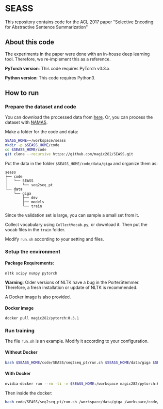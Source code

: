 # SEASS
This repository contains code for the ACL 2017 paper "Selective Encoding for Abstractive Sentence Summarization"

## About this code

The experiments in the paper were done with an in-house deep learning tool. Therefore, we re-implement this as a reference.

**PyTorch version**: This code requires PyTorch v0.3.x.

**Python version**: This code requires Python3.


## How to run

### Prepare the dataset and code

You can download the processed data from [here](https://github.com/harvardnlp/sent-summary).
Or, you can process the dataset with [NAMAS](https://github.com/harvardnlp/NAMAS).

Make a folder for the code and data:
```bash
SEASS_HOME=~/workspace/seass
mkdir -p $SEASS_HOME/code
cd $SEASS_HOME/code
git clone --recursive https://github.com/magic282/SEASS.git
```
Put the data in the folder `$SEASS_HOME/code/data/giga` and organize them as:
```
seass
├── code
│   └── SEASS
│       └── seq2seq_pt
└── data
    └── giga
        ├── dev
        ├── models
        └── train
```
Since the validation set is large, you can sample a small set from it.

Collect vocabulary using `CollectVocab.py`, or download it.
Then put the vocab files in the `train` folder.

Modify `run.sh` according to your setting and files.
### Setup the environment
#### Package Requirements:
```
nltk scipy numpy pytorch
```
**Warning**: Older versions of NLTK have a bug in the PorterStemmer. Therefore, a fresh installation or update of NLTK is recommended.

A Docker image is also provided.
#### Docker image
```bash
docker pull magic282/pytorch:0.3.1
```
### Run training
The file `run.sh` is an example. Modify it according to your configuration.
#### Without Docker
```bash
bash $SEASS_HOME/code/SEASS/seq2seq_pt/run.sh $SEASS_HOME/data/giga $SEASS_HOME/code/SEASS/seq2seq_pt
```
#### With Docker
```bash
nvidia-docker run --rm -ti -v $SEASS_HOME:/workspace magic282/pytorch:0.3.1
```
Then inside the docker:
```bash
bash code/SEASS/seq2seq_pt/run.sh /workspace/data/giga /workspace/code/SEASS/seq2seq_pt
```
